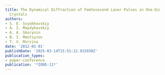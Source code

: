 ```yaml
---
title: The Dynamical Diffraction of Femtosecond Laser Pulses in One-Dimensional Photonic
  Crystals
authors:
- S. E. Svyakhovskiy
- A. I. Maydykovskiy
- A. A. Skorynin
- B. I. Mantsyzov
- T. V. Murzina
date: '2012-01-01'
publishDate: '2025-03-14T15:51:12.915930Z'
publication_types:
- paper-conference
publication: '*IONS-11*'
---
```

